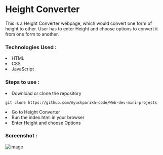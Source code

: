# Height Converter 
This is a Height Converter webpage, which would convert one form of height to other. User has to enter Height and choose options to convert it from one form to another.  

### Technologies Used : 
<li>HTML</li>
<li>CSS</li>
<li>JavaScript</li>

### Steps to use : 
<li>Download or clone the repository</li>

```terminal
git clone https://github.com/Ayushparikh-code/Web-dev-mini-projects 
```
<li>Go to Height Converter</li>
<li>Run the index.html in your browser</li>
<li>Enter Height and choose Options</li>

### Screenshot : 
![image](https://user-images.githubusercontent.com/79015420/138023561-581eb190-430e-48d9-87e0-4ed4cb31a7f0.png)
